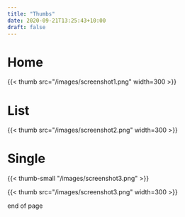 ```yaml
---
title: "Thumbs"
date: 2020-09-21T13:25:43+10:00
draft: false
---
```



# Home

{{< thumb src="/images/screenshot1.png" width=300 >}}

# List

{{< thumb src="/images/screenshot2.png" width=300 >}}

# Single

{{< thumb-small "/images/screenshot3.png" >}}

{{< thumb src="/images/screenshot3.png" width=300 >}}

end of page
